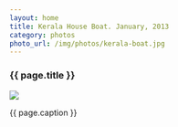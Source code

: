 ```yaml
---
layout: home
title: Kerala House Boat. January, 2013
category: photos
photo_url: /img/photos/kerala-boat.jpg
---
```


<div>
  <h3>{{ page.title }}</h3>
  <img src="{{ page.photo_url }}" style="max-width: 100%;"/>
  <p>{{ page.caption }}</p>
</div>